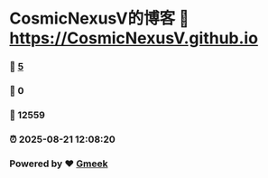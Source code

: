 # CosmicNexusV的博客 :link: https://CosmicNexusV.github.io 
### :page_facing_up: [5](https://CosmicNexusV.github.io/tag.html) 
### :speech_balloon: 0 
### :hibiscus: 12559 
### :alarm_clock: 2025-08-21 12:08:20 
### Powered by :heart: [Gmeek](https://github.com/Meekdai/Gmeek)
